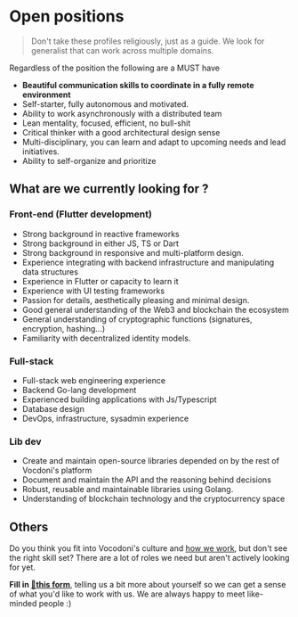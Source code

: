 # Open positions

> Don't take these profiles religiously, just as a guide. We look for generalist that can work across multiple domains.

Regardless of the position the following are a MUST have

- **Beautiful communication skills to coordinate in a fully remote environment**
- Self-starter, fully autonomous and motivated.
- Ability to work asynchronously with a distributed team
- Lean mentality, focused, efficient, no bull-shit
- Critical thinker with a good architectural design sense
- Multi-disciplinary, you can learn and adapt to upcoming needs and lead initiatives.
- Ability to self-organize and prioritize

## What are we currently looking for ?

### Front-end (Flutter development)

- Strong background in reactive frameworks
- Strong background in either JS, TS or Dart
- Strong background in responsive and multi-platform design.
- Experience integrating with backend infrastructure and manipulating data structures
- Experience in Flutter or capacity to learn it
- Experience with UI testing frameworks
- Passion for details, aesthetically pleasing and minimal design.
- Good general understanding of the Web3 and blockchain the ecosystem
- General understanding of cryptographic functions (signatures, encryption, hashing...)
- Familiarity with decentralized identity models.

### Full-stack
  
- Full-stack web engineering experience
- Backend Go-lang development
- Experienced building applications with Js/Typescript
- Database design
- DevOps, infrastructure, sysadmin experience

### Lib dev

- Create and maintain open-source libraries depended on by the rest of Vocdoni's platform
- Document and maintain the API and the reasoning behind decisions
- Robust, reusable and maintainable libraries using Golang.
- Understanding of blockchain technology and the cryptocurrency space

## Others

Do you think you fit into Vocodoni's culture and [how we work](about-us/how-we-work.md), but don't see the right skill set?
There are a lot of roles we need but aren't actively looking for yet.

**Fill in [📝this form](https://airtable.com/shrCiICLho77ACcd9)**, telling us a bit more about yourself so we can get a sense of what you'd like to work with us. We are always happy to meet like-minded people :)
